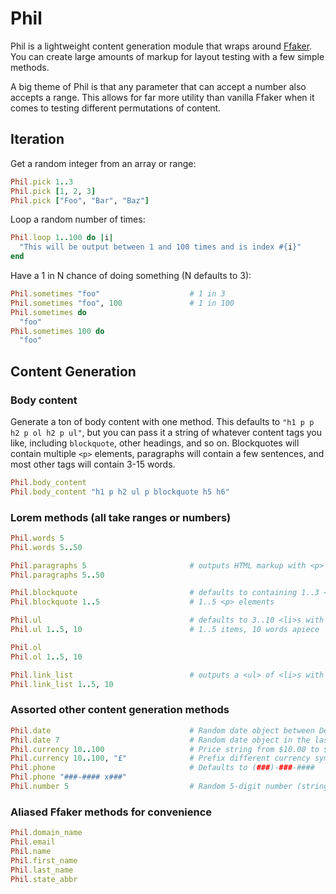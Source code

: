 # Phil

Phil is a lightweight content generation module that wraps around [Ffaker](https://github.com/EmmanuelOga/ffaker/tree/master/lib/ffaker). You can create large amounts of markup for layout testing with a few simple methods.

A big theme of Phil is that any parameter that can accept a number also accepts a range. This allows for far more utility than vanilla Ffaker when it comes to testing different permutations of content.

## Iteration

Get a random integer from an array or range:

```ruby
Phil.pick 1..3
Phil.pick [1, 2, 3]
Phil.pick ["Foo", "Bar", "Baz"]
```

Loop a random number of times:

```ruby
Phil.loop 1..100 do |i|
  "This will be output between 1 and 100 times and is index #{i}"
end
```

Have a 1 in N chance of doing something (N defaults to 3):

```ruby
Phil.sometimes "foo"                    # 1 in 3
Phil.sometimes "foo", 100               # 1 in 100
Phil.sometimes do
  "foo"
Phil.sometimes 100 do
  "foo"
```

## Content Generation

### Body content

Generate a ton of body content with one method. This defaults to
`"h1 p p h2 p ol h2 p ul"`, but you can pass it a string of whatever content tags you like,
including `blockquote`, other headings, and so on. Blockquotes will contain multiple `<p>` elements, paragraphs will contain a few sentences, and most other tags will contain 3-15 words.

```ruby
Phil.body_content
Phil.body_content "h1 p h2 ul p blockquote h5 h6"
```

### Lorem methods (all take ranges or numbers)

```ruby
Phil.words 5
Phil.words 5..50

Phil.paragraphs 5                       # outputs HTML markup with <p> elements
Phil.paragraphs 5..50

Phil.blockquote                         # defaults to containing 1..3 <p> elements
Phil.blockquote 1..5                    # 1..5 <p> elements

Phil.ul                                 # defaults to 3..10 <li>s with 3..15 words
Phil.ul 1..5, 10                        # 1..5 items, 10 words apiece

Phil.ol
Phil.ol 1..5, 10

Phil.link_list                          # outputs a <ul> of <li>s with <a>s inside
Phil.link_list 1..5, 10
```

### Assorted other content generation methods

```ruby
Phil.date                               # Random date object between Dec 31 1969 and now
Phil.date 7                             # Random date object in the last 7 days
Phil.currency 10..100                   # Price string from $10.00 to $100.00
Phil.currency 10..100, "£"              # Prefix different currency symbol
Phil.phone                              # Defaults to (###)-###-####
Phil.phone "###-#### x###"
Phil.number 5                           # Random 5-digit number (string)
```

### Aliased Ffaker methods for convenience

```ruby
Phil.domain_name
Phil.email
Phil.name
Phil.first_name
Phil.last_name
Phil.state_abbr
```
